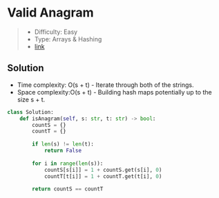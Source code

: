 # Valid Anagram

> - Difficulty: Easy
> - Type: Arrays & Hashing
> - [link](https://leetcode.com/problems/valid-anagram/)

## Solution
- Time complexity: O(s + t) - Iterate through both of the strings.
- Space complexity:O(s + t) - Building hash maps potentially up to the size s + t.

```python
class Solution:
    def isAnagram(self, s: str, t: str) -> bool:
        countS = {}
        countT = {}
        
        if len(s) != len(t):
            return False
        
        for i in range(len(s)):
            countS[s[i]] = 1 + countS.get(s[i], 0)
            countT[t[i]] = 1 + countT.get(t[i], 0)
        
        return countS == countT
```